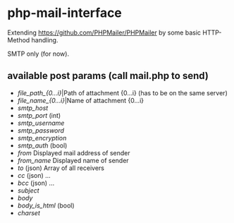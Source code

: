 # php-mail-interface

Extending https://github.com/PHPMailer/PHPMailer by some basic HTTP-Method handling.

SMTP only (for now).

## available post params (call mail.php to send)

- *file_path_{0...i}*|Path of attachment {0...i} (has to be on the same server)
- *file_name_{0...i}*|Name of attachment {0...i}
- *smtp_host*
- *smtp_port*       (int)
- *smtp_username*
- *smtp_password*
- *smtp_encryption*
- *smtp_auth*       (bool)
- *from*                    Displayed mail address of sender
- *from_name*               Displayed name of sender
- *to*              (json)  Array of all receivers
- *cc*              (json)  ...
- *bcc*             (json)  ...
- *subject*
- *body*
- *body_is_html*    (bool)
- *charset* 
